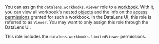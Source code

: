 You can assign the `datalens.workbooks.viewer` role to a [workbook](../../../datalens/workbooks-collections/index.md). With it, you can view all workbook's nested [objects](../../../datalens/concepts/index.md#component-interrelation) and the info on the [access permissions](../../../iam/concepts/access-control/index.md) granted for such a workbook. In the DataLens UI, this role is referred to as `Viewer`. You may want to only assign this role through the DataLens UI.

This role includes the `datalens.workbooks.limitedViewer` permissions.
